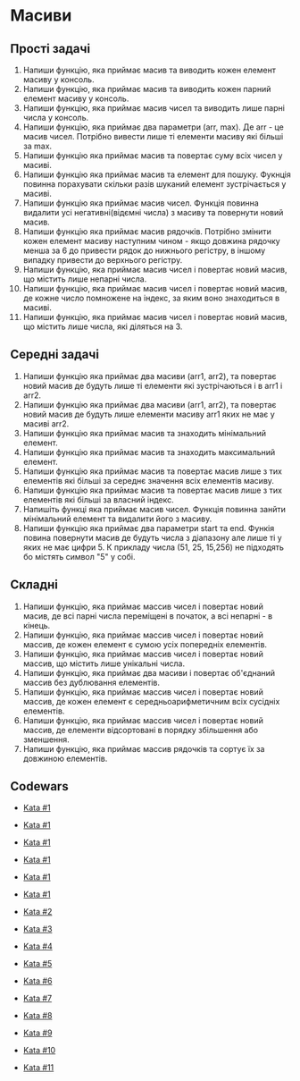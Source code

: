 # Масиви

## Прості задачі

1. Напиши функцію, яка приймає масив та виводить кожен елемент масиву у консоль.
1. Напиши функцію, яка приймає масив та виводить кожен парний елемент масиву у консоль.
1. Напиши функцію, яка приймає масив чисел та виводить лише парні числа у консоль.
1. Напиши функцію, яка приймає два параметри (arr, max). Де arr - це масив чисел. Потрібно вивести лише ті елементи масиву які більші за max.
1. Напиши функцію яка приймає масив та повертає суму всіх чисел у масиві.
1. Напиши функцію яка приймає масив та елемент для пошуку. Фукнція повинна порахувати скільки разів шуканий елемент зустрічається у масиві.
1. Напиши функцію яка приймає масив чисел. Функція повинна видалити усі негативні(відємні числа) з масиву та повернути новий масив.
1. Напиши функцію яка приймає масив рядочків. Потрібно змінити кожен елемент масиву наступним чином - якщо довжина рядочку менша за 6 до привести рядок до нижнього регістру, в іншому випадку привести до верхнього регістру.
1. Напиши функцію, яка приймає масив чисел і повертає новий масив, що містить лише непарні числа.
1. Напиши функцію, яка приймає масив чисел і повертає новий масив, де кожне число помножене на індекс, за яким воно знаходиться в масиві.
1. Напиши функцію, яка приймає масив чисел і повертає новий масив, що містить лише числа, які діляться на 3.

## Середні задачі

1. Напиши функцію яка приймає два масиви (arr1, arr2), та повертає новий масив де будуть лише ті елементи які зустрічаються і в arr1 і arr2.
1. Напиши функцію яка приймає два масиви (arr1, arr2), та повертає новий масив де будуть лише елементи масиву arr1 яких не має у масиві arr2.
1. Напиши функцію яка приймає масив та знаходить мінімальний елемент.
1. Напиши функцію яка приймає масив та знаходить максимальний елемент.
1. Напиши функцію яка приймає масив та повертає масив лише з тих елементів які більші за середнє значення всіх елементів масиву.
1. Напиши функцію яка приймає масив та повертає масив лише з тих елементів які більші за власний індекс.
1. Напишіть функці яка приймає масив чисел. Функція повинна занйти мінімальний елемент та видалити його з масиву.
1. Напиши функцію яка приймає два параметри start та end. Функія повина повернути масив де будуть числа з діапазону але лише ті у яких не має цифри 5. К прикладу числа (51, 25, 15,256) не підходять бо містять символ "5" у собі.

## Складні

1. Напиши функцію, яка приймає массив чисел і повертає новий масив, де всі парні числа переміщені в початок, а всі непарні - в кінець.
1. Напиши функцію, яка приймає массив чисел і повертає новий массив, де кожен елемент є сумою усіх попередніх елементів.
1. Напиши функцію, яка приймає массив чисел і повертає новий массив, що містить лише унікальні числа.
1. Напиши функцію, яка приймає два масиви і повертає об'єднаний массив без дублювання елементів.
1. Напиши функцію, яка приймає массив чисел і повертає новий массив, де кожен елемент є середньоарифметичним всіх сусідніх елементів.
1. Напиши функцію, яка приймає массив чисел і повертає новий массив, де елементи відсортовані в порядку збільшення або зменшення.
1. Напиши функцію, яка приймає массив рядочків та сортує їх за довжиною елементів.

## Codewars

- [Kata #1](https://www.codewars.com/kata/57a083a57cb1f31db7000028)
- [Kata #1](https://www.codewars.com/kata/64fbfe2618692c2018ebbddb)
- [Kata #1](https://www.codewars.com/kata/64fbfe2618692c2018ebbddb)
- [Kata #1](https://www.codewars.com/kata/57f222ce69e09c3630000212)
- [Kata #1](https://www.codewars.com/kata/53dc23c68a0c93699800041d)

- [Kata #1](https://www.codewars.com/kata/57ea5b0b75ae11d1e800006c)
- [Kata #2](https://www.codewars.com/kata/563cf89eb4747c5fb100001b)
- [Kata #3](https://www.codewars.com/kata/5813d19765d81c592200001a)
- [Kata #4](https://www.codewars.com/kata/62ad72443809a4006998218a)
- [Kata #5](https://www.codewars.com/kata/53b2ff49b82af296ce001139)
- [Kata #6](https://www.codewars.com/kata/58f8a3a27a5c28d92e000144)
- [Kata #7](https://www.codewars.com/kata/57a5b0dfcf1fa526bb000118)
- [Kata #8](https://www.codewars.com/kata/5a905c2157c562994900009d)
- [Kata #9](https://www.codewars.com/kata/57d814e4950d8489720008db)
- [Kata #10](https://www.codewars.com/kata/5a2be17aee1aaefe2a000151)
- [Kata #11](https://www.codewars.com/kata/57eba158e8ca2c8aba0002a0)
